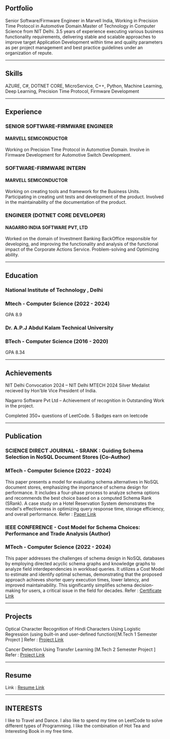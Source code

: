 ## Portfolio

Senior Software/Firmware Engineer in Marvell India, Working in Precision Time Protocol in Automotive Domain.Master of Technology in Computer Science from NIT Delhi. 3.5 years of experience executing various business functionality requirements, delivering stable and scalable approaches to improve target Application Development within time and quality parameters as per project management and best practice guidelines under an organization of repute.

---

## Skills

<p align='left'>
   AZURE,
   C#,
   DOTNET CORE,
   MicroService,
   C++,
   Python,
   Machine Learning,
   Deep Learning,
   Precision Time Protocol,
   Firmware Development
</p>

---

## Experience

### **SENIOR SOFTWARE-FIRMWARE ENGINEER** 

#### MARVELL SEMICONDUCTOR
Working on Precision Time Protocol in Automotive Domain. Involve in Firmware Development for Automotive Switch Development.

### **SOFTWARE-FIRMWARE INTERN** 

#### MARVELL SEMICONDUCTOR
Working on creating tools and framework for the Business Units. Participating in creating unit tests and development of the product. Involved in the maintainability of the documentation of the product. 

### **ENGINEER (DOTNET CORE DEVELOPER)**

#### NAGARRO INDIA SOFTWARE PVT, LTD
Worked on the domain of Investment Banking BackOffice responsible for developing, and improving the functionality and analysis of the functional impact of the Corporate Actions Service. Problem-solving and Optimizing ability.


---

## Education

### **National Institute of Technology , Delhi**
### Mtech - Computer Science (2022 - 2024)
GPA 8.9

### **Dr. A.P.J Abdul Kalam Technical University**
### BTech - Computer Science (2016 - 2020)
GPA 8.34

---

## Achievements
NIT Delhi Convocation 2024 –
   NIT Delhi MTECH 2024 Silver Medalist recieved by Hon'ble Vice President of India.
   
Nagarro Software Pvt Ltd –
   Achievement of recognition in
   Outstanding Work in the project.

Completed 350+ questions of LeetCode. 5 Badges earn on leetcode

---

## Publication

### **SCIENCE DIRECT JOURNAL - SRANK : Guiding Schema Selection in NoSQL Document Stores (Co-Author)**
### MTech - Computer Science (2022 - 2024)

This paper presents a model for evaluating schema alternatives in NoSQL document stores, emphasizing the importance of schema design for performance. It includes a four-phase process to analyze schema options and recommends the best choice based on a computed Schema Rank (SRank). A case study on a Hotel Reservation System demonstrates the model's effectiveness in optimizing query response time, storage efficiency, and overall performance.
Refer : <a href="https://www.sciencedirect.com/science/article/abs/pii/S0169023X24000843">Paper Link </a>

### **IEEE CONFERENCE - Cost Model for Schema Choices: Performance and Trade Analysis (Author)**
### MTech - Computer Science (2022 - 2024)

This paper addresses the challenges of schema design in NoSQL databases by employing directed acyclic schema graphs and knowledge graphs to analyze field interdependencies in workload queries. It utilizes a Cost Model to estimate and identify optimal schemas, demonstrating that the proposed approach achieves shorter query execution times, lower latency, and improved maintainability. This significantly simplifies schema decision-making for users, a critical issue in the field for decades.
Refer : <a href="https://drive.google.com/file/d/1VifSF7SHsAhsttwo9L5tHnS2PMOEujDF/view?usp=drive_link">Certificate Link </a>

---

## Projects
Optical Character Recognition of Hindi Characters Using Logistic Regression (using built-in and user-defined function)[M.Tech 1 Semester Project ]
Refer : <a href="https://github.com/bansal-hardik/Python-Project">Project Link </a>

Cancer Detection Using Transfer Learning [M.Tech 2 Semester Project ]
Refer : <a href="https://github.com/bansal-hardik/Python-Project">Project Link </a>

---

## Resume
Link : <a href="https://drive.google.com/file/d/1Pwu2kHpOqcbIxf1xttzX65j7eDP8fr_r/view?usp=drive_link">Resume Link </a>

---

## INTERESTS
I like to Travel and Dance. I also like to spend my time on LeetCode to solve different types of Programming. I like the combination of Hot Tea and Interesting Book in my free time.

